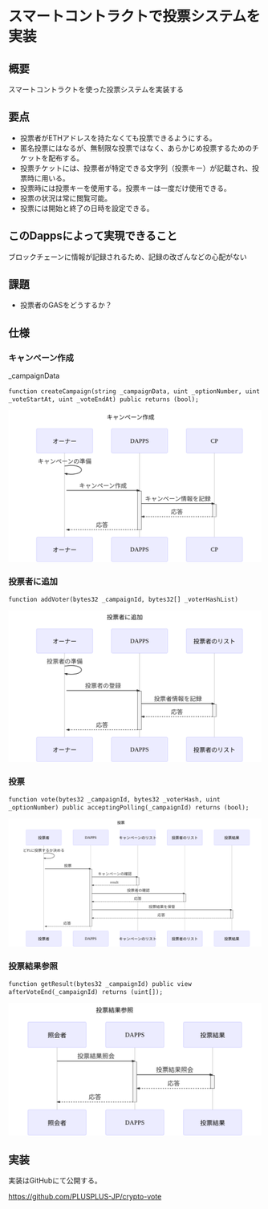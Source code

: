 # スマートコントラクトで投票システムを実装

## 概要

スマートコントラクトを使った投票システムを実装する

## 要点

- 投票者がETHアドレスを持たなくても投票できるようにする。
- 匿名投票にはなるが、無制限な投票ではなく、あらかじめ投票するためのチケットを配布する。
- 投票チケットには、投票者が特定できる文字列（投票キー）が記載され、投票時に用いる。
- 投票時には投票キーを使用する。投票キーは一度だけ使用できる。
- 投票の状況は常に閲覧可能。
- 投票には開始と終了の日時を設定できる。

## このDappsによって実現できること

ブロックチェーンに情報が記録されるため、記録の改ざんなどの心配がない

## 課題

- 投票者のGASをどうするか？

## 仕様

### キャンペーン作成

_campaignData

```
function createCampaign(string _campaignData, uint _optionNumber, uint _voteStartAt, uint _voteEndAt) public returns (bool);
```

![キャンペーン作成](./sequence-diagram/create-campaign.svg)


### 投票者に追加

```
function addVoter(bytes32 _campaignId, bytes32[] _voterHashList)
```

![投票者に追加](./sequence-diagram/add-voter.svg)

### 投票

```
function vote(bytes32 _campaignId, bytes32 _voterHash, uint _optionNumber) public acceptingPolling(_campaignId) returns (bool);
```

![投票](./sequence-diagram/vote.svg)

### 投票結果参照

```
function getResult(bytes32 _campaignId) public view afterVoteEnd(_campaignId) returns (uint[]);
```

![投票結果参照](./sequence-diagram/get-result.svg)

## 実装

実装はGitHubにて公開する。

https://github.com/PLUSPLUS-JP/crypto-vote


